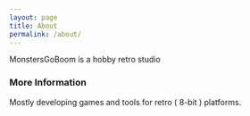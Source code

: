 ```yaml
---
layout: page
title: About
permalink: /about/
---
```


MonstersGoBoom is a hobby retro studio

### More Information

Mostly developing games and tools for retro ( 8-bit ) platforms. 


